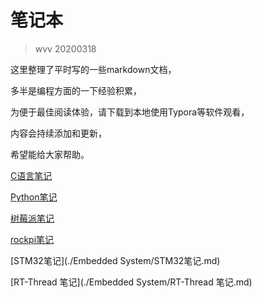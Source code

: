 # 笔记本

> wvv 20200318

这里整理了平时写的一些markdown文档，

多半是编程方面的一下经验积累，

为便于最佳阅读体验，请下载到本地使用Typora等软件观看，

内容会持续添加和更新，

希望能给大家帮助。

[C语言笔记](./C语言笔记.md)

[Python笔记](./Python笔记.md)

[树莓派笔记](./树莓派笔记.md)

[rockpi笔记](./rockpi笔记.md)

[STM32笔记](./Embedded System/STM32笔记.md)

[RT-Thread 笔记](./Embedded System/RT-Thread 笔记.md)
